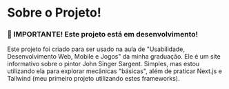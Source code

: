 # Sobre o Projeto!
### 📍 IMPORTANTE! Este projeto está em desenvolvimento!
Este projeto foi criado para ser usado na aula de "Usabilidade, Desenvolvimento Web, Mobile e Jogos" da minha graduação. 
Ele é um site informativo sobre o pintor John Singer Sargent. Simples, mas estou utilizando ela para explorar mecânicas "básicas", além de praticar Next.js e Tailwind (meu primeiro projeto utilizando estes frameworks).

